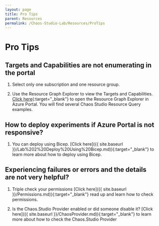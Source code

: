 ```yaml
---
layout: page
title: Pro Tips
parent: Resources 
permalink: /Chaos-Studio-Lab/Resources/ProTips
---
```


# Pro Tips
## Targets and Capabilities are not enumerating in the portal
1. Select only one subscription and one resource group.

2. Use the Resource Graph Explorer to view the Targets and Capabilities.  
   [Click here](https://portal.azure.com/#view/HubsExtension/ArgQueryBlade/){:target="_blank"} to open the Resource Graph Explorer in Azure Portal.  You will find several Chaos Studio Resource Query examples.

## How to deploy experiments if Azure Portal is not responsive?
1. You can deploy using Bicep.
   [Click here]({{ site.baseurl }}/Lab%202%20Deploy%20Using%20Bicep.md)){:target="_blank"} to learn more about how to deploy using Bicep.

## Experiencing failures or errors and the details are not very helpful?
1. Triple check your permissions
   [Click here]({{ site.baseurl }}/Permissions.md)){:target="_blank"} read up and learn how to check permissions.

2. Is the Chaos.Studio Provider enabled or did someone disable it?
   [Click here]({{ site.baseurl }}/ChaosProvider.md)){:target="_blank"} to learn more about how to check the Chaos.Studio Provider




